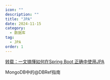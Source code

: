 ```yaml
---
icon: ""
description: ""
title: "JPA"
date: 2024-11-15
category:
  - 数据库
tag:
  - JPA
order: 1
---
```


[转载：一文搞懂如何在Spring Boot 正确中使用JPA](https://mp.weixin.qq.com/s?__biz=Mzg2OTA0Njk0OA==&mid=2247485689&idx=1&sn=061b32c2222869932be5631fb0bb5260&chksm=cea24732f9d5ce24a356fb3675170e7843addbfcc79ee267cfdb45c83fc7e90babf0f20d22e1&token=292197051&lang=zh_CN&poc_token=HCigNmej9cewTvvGrHaNGcX8kwLgfuGAqqHogC68)

MongoDB中的@DBRef指南

